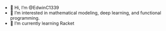 - 👋 Hi, I’m @EdwinC1339
- 👀 I’m interested in mathematical modeling, deep learning, and functional programming.
- 🌱 I’m currently learning Racket

<!---
EdwinC1339/EdwinC1339 is a ✨ special ✨ repository because its `README.md` (this file) appears on your GitHub profile.
You can click the Preview link to take a look at your changes.
--->
